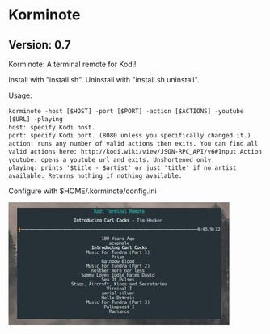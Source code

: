 # Korminote

## Version: 0.7

Korminote: A terminal remote for Kodi!

Install with "install.sh". Uninstall with "install.sh uninstall".

Usage:

    korminote -host [$HOST] -port [$PORT] -action [$ACTIONS] -youtube [$URL] -playing
    host: specify Kodi host.
    port: specify Kodi port. (8080 unless you specifically changed it.)
    action: runs any number of valid actions then exits. You can find all valid actions here: http://kodi.wiki/view/JSON-RPC_API/v6#Input.Action
    youtube: opens a youtube url and exits. Unshortened only.
    playing: prints '$title - $artist' or just 'title' if no artist available. Returns nothing if nothing available.

Configure with $HOME/.korminote/config.ini

![Screenshot](scrot.jpg?raw=true)
